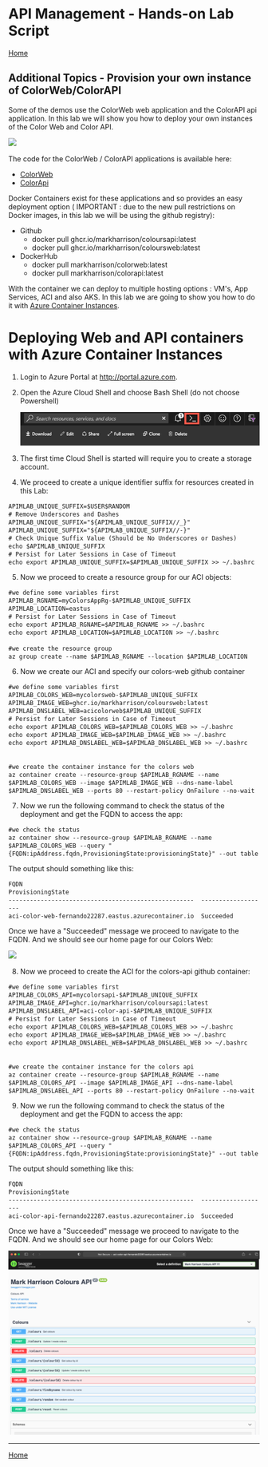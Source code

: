 # API Management - Hands-on Lab Script

[Home](README.md)

## Additional Topics - Provision your own instance of ColorWeb/ColorAPI

Some of the demos use the ColorWeb web application and the ColorAPI api application. In this lab we will show you how to deploy your own instances of the Color Web and Color API.

![](Images/APIMColorWebUnlimited.png)

The code for the ColorWeb / ColorAPI applications is available here:

- [ColorWeb](https://github.com/markharrison/ColoursWeb)
- [ColorApi](https://github.com/markharrison/ColoursAPI)

Docker Containers exist for these applications and so provides an easy deployment option ( IMPORTANT : due to the new pull restrictions on Docker images, in this lab we will be using the github registry):

- Github
  - docker pull ghcr.io/markharrison/coloursapi:latest
  - docker pull ghcr.io/markharrison/coloursweb:latest
- DockerHub
  - docker pull markharrison/colorweb:latest
  - docker pull markharrison/colorapi:latest

With the container we can deploy to multiple hosting options : VM's, App Services, ACI and also AKS. In this lab we are going to show you how to do it with [Azure Container Instances](https://docs.microsoft.com/en-us/azure/container-instances/).

# Deploying Web and API containers with Azure Container Instances

1. Login to Azure Portal at http://portal.azure.com.
2. Open the Azure Cloud Shell and choose Bash Shell (do not choose Powershell)

   ![Azure Cloud Shell](Images/img-cloud-shell.png "Azure Cloud Shell")

3. The first time Cloud Shell is started will require you to create a storage account. 
4. We proceed to create a unique identifier suffix for resources created in this Lab:

```
APIMLAB_UNIQUE_SUFFIX=$USER$RANDOM
# Remove Underscores and Dashes
APIMLAB_UNIQUE_SUFFIX="${APIMLAB_UNIQUE_SUFFIX//_}"
APIMLAB_UNIQUE_SUFFIX="${APIMLAB_UNIQUE_SUFFIX//-}"
# Check Unique Suffix Value (Should be No Underscores or Dashes)
echo $APIMLAB_UNIQUE_SUFFIX
# Persist for Later Sessions in Case of Timeout
echo export APIMLAB_UNIQUE_SUFFIX=$APIMLAB_UNIQUE_SUFFIX >> ~/.bashrc

```

5. Now we proceed to create a resource group for our ACI objects:

```
#we define some variables first
APIMLAB_RGNAME=myColorsAppRg-$APIMLAB_UNIQUE_SUFFIX
APIMLAB_LOCATION=eastus
# Persist for Later Sessions in Case of Timeout
echo export APIMLAB_RGNAME=$APIMLAB_RGNAME >> ~/.bashrc
echo export APIMLAB_LOCATION=$APIMLAB_LOCATION >> ~/.bashrc

#we create the resource group
az group create --name $APIMLAB_RGNAME --location $APIMLAB_LOCATION
```

6.  Now we create our ACI and specify our colors-web github container
```
#we define some variables first
APIMLAB_COLORS_WEB=mycolorsweb-$APIMLAB_UNIQUE_SUFFIX
APIMLAB_IMAGE_WEB=ghcr.io/markharrison/coloursweb:latest
APIMLAB_DNSLABEL_WEB=acicolorweb$APIMLAB_UNIQUE_SUFFIX
# Persist for Later Sessions in Case of Timeout
echo export APIMLAB_COLORS_WEB=$APIMLAB_COLORS_WEB >> ~/.bashrc
echo export APIMLAB_IMAGE_WEB=$APIMLAB_IMAGE_WEB >> ~/.bashrc
echo export APIMLAB_DNSLABEL_WEB=$APIMLAB_DNSLABEL_WEB >> ~/.bashrc


#we create the container instance for the colors web
az container create --resource-group $APIMLAB_RGNAME --name $APIMLAB_COLORS_WEB --image $APIMLAB_IMAGE_WEB --dns-name-label $APIMLAB_DNSLABEL_WEB --ports 80 --restart-policy OnFailure --no-wait
```
7.   Now we run the following command to check the status of the deployment and get the FQDN to access the app:
```
#we check the status
az container show --resource-group $APIMLAB_RGNAME --name $APIMLAB_COLORS_WEB --query "{FQDN:ipAddress.fqdn,ProvisioningState:provisioningState}" --out table
```

The output should something like this:

```
FQDN                                                  ProvisioningState
----------------------------------------------------  -------------------
aci-color-web-fernando22287.eastus.azurecontainer.io  Succeeded
```

Once we have a "Succeeded" message we proceed to navigate to the FQDN. And we should see our home page for our Colors Web:

![](Images/APIMColorWebUnlimited.png)

8.  Now we proceed to create the ACI for the colors-api github container:
```
#we define some variables first
APIMLAB_COLORS_API=mycolorsapi-$APIMLAB_UNIQUE_SUFFIX
APIMLAB_IMAGE_API=ghcr.io/markharrison/coloursapi:latest
APIMLAB_DNSLABEL_API=aci-color-api-$APIMLAB_UNIQUE_SUFFIX
# Persist for Later Sessions in Case of Timeout
echo export APIMLAB_COLORS_WEB=$APIMLAB_COLORS_WEB >> ~/.bashrc
echo export APIMLAB_IMAGE_WEB=$APIMLAB_IMAGE_WEB >> ~/.bashrc
echo export APIMLAB_DNSLABEL_WEB=$APIMLAB_DNSLABEL_WEB >> ~/.bashrc


#we create the container instance for the colors api
az container create --resource-group $APIMLAB_RGNAME --name $APIMLAB_COLORS_API --image $APIMLAB_IMAGE_API --dns-name-label $APIMLAB_DNSLABEL_API --ports 80 --restart-policy OnFailure --no-wait
```

9.  Now we run the following command to check the status of the deployment and get the FQDN to access the app:
```
#we check the status
az container show --resource-group $APIMLAB_RGNAME --name $APIMLAB_COLORS_API --query "{FQDN:ipAddress.fqdn,ProvisioningState:provisioningState}" --out table
```

The output should something like this:

```
FQDN                                                  ProvisioningState
----------------------------------------------------  -------------------
aci-color-api-fernando22287.eastus.azurecontainer.io  Succeeded
```

Once we have a "Succeeded" message we proceed to navigate to the FQDN. And we should see our home page for our Colors Web:

![](Images/APIMACICOLORAPI.png)


---
[Home](README.md)  